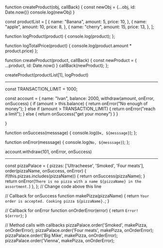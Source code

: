 function createProduct(obj, callBack) {
  const newObj = {...obj, id: Date.now()}
  console.log(newObj)
}



const productList = [
  {
    name: "Banana",
    amount: 5,
    price: 10,
  },
  {
    name: "apple",
    amount: 10,
    price: 8,
  },
  {
    name: "cherry",
    amount: 15,
    price: 13,
  },
];

function logProduct(product) {
  console.log(product);
};

function logTotalPrice(product) {
  console.log(product.amount * product.price)
};

function createProduct(product, callBack) {
  const newProduct = {
    ...product, id: Date.now()
  }
  callBack(newProduct);
};

createProduct(productList[1], logProduct)

__________________________________________________________________________

const TRANSACTION_LIMIT = 1000;

const account = {
  name: "Ivan",
  balance: 2000,
  withdraw(amount, onError, onSuccess) {
    if (amount > this.balance) {
      return onError("No enough of money");
    } else if (amount > TRANSACTION_LIMIT) {
      return onError("reach a limit");
    } else {
      return onSuccess("get your money")
    }
  }

}

function onSuccess(messsage) {
  console.log(`Ок, ${messsage}`);
};

function onError(messsage) {
  console.log(`No, ${messsage}`);
};

account.withdraw(101, onError, onSuccess)


___________________________________________________

const pizzaPalace = {
  pizzas: ['Ultracheese', 'Smoked', 'Four meats'],
  order(pizzaName, onSuccess, onError) {
    if(this.pizzas.includes(pizzaName)) {
      return onSuccess(pizzaName);
    }
    return onError(`There is no pizza with a name ${pizzaName} in the assortment.`)
  },
};
// Change code above this line

// Callback for onSuccess
function makePizza(pizzaName) {
  return `Your order is accepted. Cooking pizza ${pizzaName}.`;
}

// Callback for onError
function onOrderError(error) {
  return `Error! ${error}`;
}

// Method calls with callbacks
pizzaPalace.order('Smoked', makePizza, onOrderError);
pizzaPalace.order('Four meats', makePizza, onOrderError);
pizzaPalace.order('Big Mike', makePizza, onOrderError);
pizzaPalace.order('Vienna', makePizza, onOrderError);

